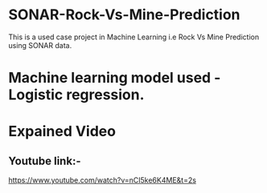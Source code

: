 # SONAR-Rock-Vs-Mine-Prediction
This is a used case project in Machine Learning i.e Rock Vs Mine Prediction using SONAR data.
# Machine learning model used -Logistic regression. 

# Expained Video 
## Youtube link:-
https://www.youtube.com/watch?v=nCI5ke6K4ME&t=2s

